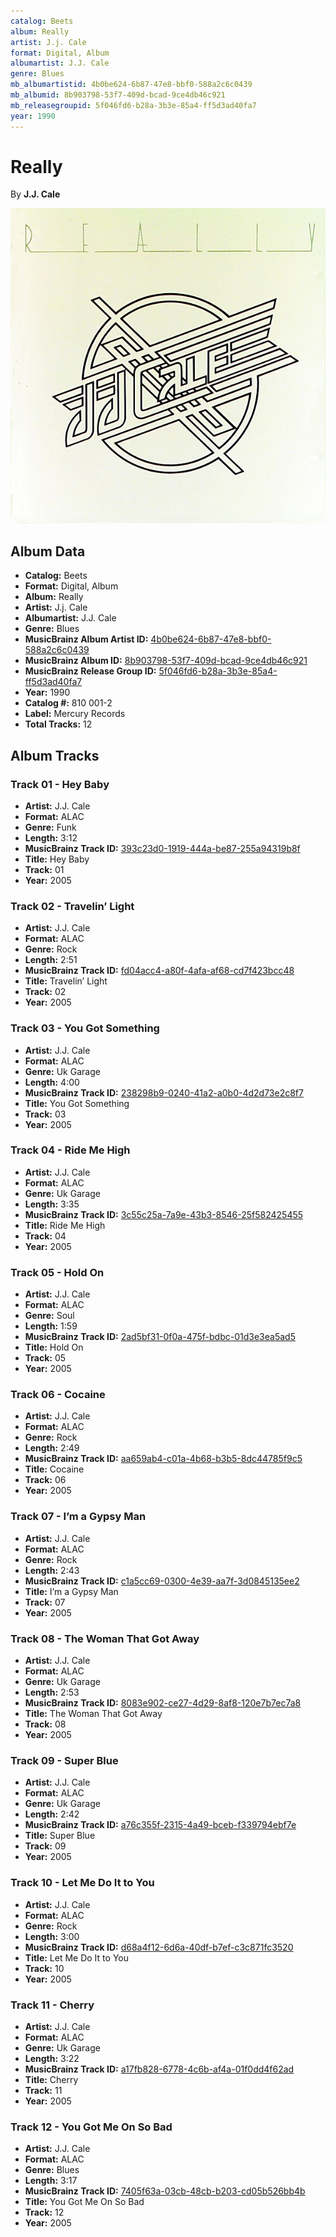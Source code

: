 ```yaml
---
catalog: Beets
album: Really
artist: J.j. Cale
format: Digital, Album
albumartist: J.J. Cale
genre: Blues
mb_albumartistid: 4b0be624-6b87-47e8-bbf0-588a2c6c0439
mb_albumid: 8b903798-53f7-409d-bcad-9ce4db46c921
mb_releasegroupid: 5f046fd6-b28a-3b3e-85a4-ff5d3ad40fa7
year: 1990
---
```


# Really

By **J.J. Cale**

![](../../assets/beetscovers/Jj_Cale-Really.jpg)

## Album Data

- **Catalog:** Beets
- **Format:** Digital, Album
- **Album:** Really
- **Artist:** J.j. Cale
- **Albumartist:** J.J. Cale
- **Genre:** Blues
- **MusicBrainz Album Artist ID:** [4b0be624-6b87-47e8-bbf0-588a2c6c0439](https://musicbrainz.org/artist/4b0be624-6b87-47e8-bbf0-588a2c6c0439)
- **MusicBrainz Album ID:** [8b903798-53f7-409d-bcad-9ce4db46c921](https://musicbrainz.org/release/8b903798-53f7-409d-bcad-9ce4db46c921)
- **MusicBrainz Release Group ID:** [5f046fd6-b28a-3b3e-85a4-ff5d3ad40fa7](https://musicbrainz.org/release-group/5f046fd6-b28a-3b3e-85a4-ff5d3ad40fa7)
- **Year:** 1990
- **Catalog #:** 810 001-2
- **Label:** Mercury Records
- **Total Tracks:** 12

## Album Tracks

### Track 01 - Hey Baby

- **Artist:** J.J. Cale
- **Format:** ALAC
- **Genre:** Funk
- **Length:** 3:12
- **MusicBrainz Track ID:** [393c23d0-1919-444a-be87-255a94319b8f](https://musicbrainz.org/recording/393c23d0-1919-444a-be87-255a94319b8f)
- **Title:** Hey Baby
- **Track:** 01
- **Year:** 2005

### Track 02 - Travelin’ Light

- **Artist:** J.J. Cale
- **Format:** ALAC
- **Genre:** Rock
- **Length:** 2:51
- **MusicBrainz Track ID:** [fd04acc4-a80f-4afa-af68-cd7f423bcc48](https://musicbrainz.org/recording/fd04acc4-a80f-4afa-af68-cd7f423bcc48)
- **Title:** Travelin’ Light
- **Track:** 02
- **Year:** 2005

### Track 03 - You Got Something

- **Artist:** J.J. Cale
- **Format:** ALAC
- **Genre:** Uk Garage
- **Length:** 4:00
- **MusicBrainz Track ID:** [238298b9-0240-41a2-a0b0-4d2d73e2c8f7](https://musicbrainz.org/recording/238298b9-0240-41a2-a0b0-4d2d73e2c8f7)
- **Title:** You Got Something
- **Track:** 03
- **Year:** 2005

### Track 04 - Ride Me High

- **Artist:** J.J. Cale
- **Format:** ALAC
- **Genre:** Uk Garage
- **Length:** 3:35
- **MusicBrainz Track ID:** [3c55c25a-7a9e-43b3-8546-25f582425455](https://musicbrainz.org/recording/3c55c25a-7a9e-43b3-8546-25f582425455)
- **Title:** Ride Me High
- **Track:** 04
- **Year:** 2005

### Track 05 - Hold On

- **Artist:** J.J. Cale
- **Format:** ALAC
- **Genre:** Soul
- **Length:** 1:59
- **MusicBrainz Track ID:** [2ad5bf31-0f0a-475f-bdbc-01d3e3ea5ad5](https://musicbrainz.org/recording/2ad5bf31-0f0a-475f-bdbc-01d3e3ea5ad5)
- **Title:** Hold On
- **Track:** 05
- **Year:** 2005

### Track 06 - Cocaine

- **Artist:** J.J. Cale
- **Format:** ALAC
- **Genre:** Rock
- **Length:** 2:49
- **MusicBrainz Track ID:** [aa659ab4-c01a-4b68-b3b5-8dc44785f9c5](https://musicbrainz.org/recording/aa659ab4-c01a-4b68-b3b5-8dc44785f9c5)
- **Title:** Cocaine
- **Track:** 06
- **Year:** 2005

### Track 07 - I’m a Gypsy Man

- **Artist:** J.J. Cale
- **Format:** ALAC
- **Genre:** Rock
- **Length:** 2:43
- **MusicBrainz Track ID:** [c1a5cc69-0300-4e39-aa7f-3d0845135ee2](https://musicbrainz.org/recording/c1a5cc69-0300-4e39-aa7f-3d0845135ee2)
- **Title:** I’m a Gypsy Man
- **Track:** 07
- **Year:** 2005

### Track 08 - The Woman That Got Away

- **Artist:** J.J. Cale
- **Format:** ALAC
- **Genre:** Uk Garage
- **Length:** 2:53
- **MusicBrainz Track ID:** [8083e902-ce27-4d29-8af8-120e7b7ec7a8](https://musicbrainz.org/recording/8083e902-ce27-4d29-8af8-120e7b7ec7a8)
- **Title:** The Woman That Got Away
- **Track:** 08
- **Year:** 2005

### Track 09 - Super Blue

- **Artist:** J.J. Cale
- **Format:** ALAC
- **Genre:** Uk Garage
- **Length:** 2:42
- **MusicBrainz Track ID:** [a76c355f-2315-4a49-bceb-f339794ebf7e](https://musicbrainz.org/recording/a76c355f-2315-4a49-bceb-f339794ebf7e)
- **Title:** Super Blue
- **Track:** 09
- **Year:** 2005

### Track 10 - Let Me Do It to You

- **Artist:** J.J. Cale
- **Format:** ALAC
- **Genre:** Rock
- **Length:** 3:00
- **MusicBrainz Track ID:** [d68a4f12-6d6a-40df-b7ef-c3c871fc3520](https://musicbrainz.org/recording/d68a4f12-6d6a-40df-b7ef-c3c871fc3520)
- **Title:** Let Me Do It to You
- **Track:** 10
- **Year:** 2005

### Track 11 - Cherry

- **Artist:** J.J. Cale
- **Format:** ALAC
- **Genre:** Uk Garage
- **Length:** 3:22
- **MusicBrainz Track ID:** [a17fb828-6778-4c6b-af4a-01f0dd4f62ad](https://musicbrainz.org/recording/a17fb828-6778-4c6b-af4a-01f0dd4f62ad)
- **Title:** Cherry
- **Track:** 11
- **Year:** 2005

### Track 12 - You Got Me On So Bad

- **Artist:** J.J. Cale
- **Format:** ALAC
- **Genre:** Blues
- **Length:** 3:17
- **MusicBrainz Track ID:** [7405f63a-03cb-48cb-b203-cd05b526bb4b](https://musicbrainz.org/recording/7405f63a-03cb-48cb-b203-cd05b526bb4b)
- **Title:** You Got Me On So Bad
- **Track:** 12
- **Year:** 2005

